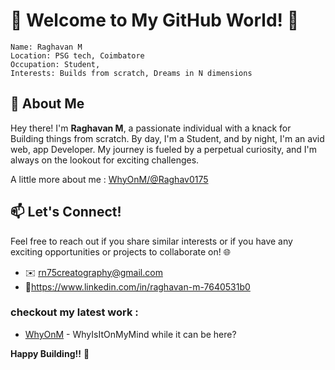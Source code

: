 

# 👋 Welcome to My GitHub World! 🌟

```
Name: Raghavan M
Location: PSG tech, Coimbatore
Occupation: Student,
Interests: Builds from scratch, Dreams in N dimensions
```
## 🚀 About Me

Hey there! I'm **Raghavan M**, a passionate individual with a knack for Building things from scratch. By day, I'm a Student, and by night, I'm an avid web, app Developer. My journey is fueled by a perpetual curiosity, and I'm always on the lookout for exciting challenges.

A little more about me : [WhyOnM/@Raghav0175](https://whyonm.vercel.app/posts/view/65c1f25a40a9a1ba1f693280)
## 📫 Let's Connect!

Feel free to reach out if you share similar interests or if you have any exciting opportunities or projects to collaborate on! 🌐
- ✉️ rn75creatography@gmail.com
- 🔗https://www.linkedin.com/in/raghavan-m-7640531b0


### checkout my latest work :
- [WhyOnM](https://whyonm.vercel.app) -  WhyIsItOnMyMind while it can be here?


**Happy Building!!** 🚀
